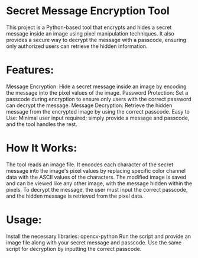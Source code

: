 # Secret Message Encryption Tool

This project is a Python-based tool that encrypts and hides a secret message inside an image using pixel manipulation techniques. It also provides a secure way to decrypt the message with a passcode, ensuring only authorized users can retrieve the hidden information.

# Features:

Message Encryption: Hide a secret message inside an image by encoding the message into the pixel values of the image.
Password Protection: Set a passcode during encryption to ensure only users with the correct password can decrypt the message.
Message Decryption: Retrieve the hidden message from the encrypted image by using the correct passcode.
Easy to Use: Minimal user input required; simply provide a message and passcode, and the tool handles the rest.

# How It Works:
The tool reads an image file.
It encodes each character of the secret message into the image's pixel values by replacing specific color channel data with the ASCII values of the characters.
The modified image is saved and can be viewed like any other image, with the message hidden within the pixels.
To decrypt the message, the user must input the correct passcode, and the hidden message is retrieved from the pixel data.

# Usage:
Install the necessary libraries: opencv-python
Run the script and provide an image file along with your secret message and passcode.
Use the same script for decryption by inputting the correct passcode.
